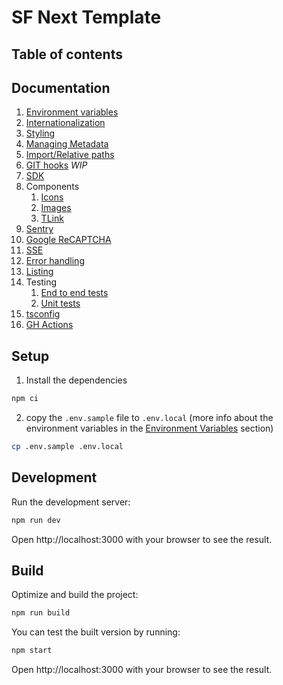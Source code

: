 # SF Next Template

## Table of contents

## Documentation
1. [Environment variables](./docs/environment-variables.md)
2. [Internationalization](./docs/internationalization.md)
3. [Styling](./docs/styling.md)
4. [Managing Metadata](./docs/metadata.md)
5. [Import/Relative paths](./docs/import.md)
6. [GIT hooks](./docs/git-hooks.md) *WIP*
7. [SDK](./docs/api.md)
8. Components
    1. [Icons](./docs/components/icons.md)
    2. [Images](./docs/components/images.md)
    2. [TLink](./docs/components/link.md)
9. [Sentry](./docs/sentry.md)
10. [Google ReCAPTCHA](./docs/recaptcha.md)
11. [SSE](./docs/sse.md)
12. [Error handling](./docs/error-handling.md)
13. [Listing](./docs/listing.md)
14. Testing
    1. [End to end tests](./docs/e2e.md)
    2. [Unit tests](./docs/unit-test.md)
15. [tsconfig](./docs/tsconfig.md)
16. [GH Actions](./docs/gh-actions.md)

## Setup
1. Install the dependencies
```bash
npm ci
```
2. copy the `.env.sample` file to `.env.local` (more info about the environment variables in the [Environment Variables](./environment-variables.md) section)
```bash
cp .env.sample .env.local
```

## Development
Run the development server:
```bash
npm run dev
```
Open http://localhost:3000 with your browser to see the result.

## Build
Optimize and build the project:
```bash
npm run build
```

You can test the built version by running:
```bash
npm start
```
Open http://localhost:3000 with your browser to see the result.
